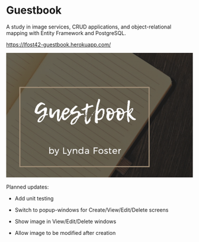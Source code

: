 # Guestbook

A study in image services, CRUD applications, and object-relational mapping with Entity Framework and PostgreSQL.

https://lfost42-guestbook.herokuapp.com/

![My App](./Guestbook/wwwroot/img/app.png)

Planned updates:

- Add unit testing

- Switch to popup-windows for Create/View/Edit/Delete screens

- Show image in View/Edit/Delete windows

- Allow image to be modified after creation
